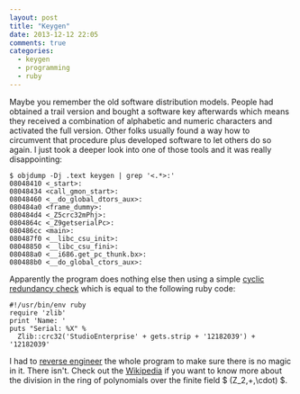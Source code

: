 ```yaml
---
layout: post
title: "Keygen"
date: 2013-12-12 22:05
comments: true
categories:
  - keygen
  - programming
  - ruby
---
```

Maybe you remember the old software distribution models. People had
obtained a trail version and bought a software key afterwards which
means they received a combination of alphabetic and numeric characters
and activated the full version. Other folks usually found a way how to
circumvent that procedure plus developed software to let others do so
again. I just took a deeper look into one of those tools and it was
really disappointing:

    $ objdump -Dj .text keygen | grep '<.*>:'
    08048410 <_start>:
    08048434 <call_gmon_start>:
    08048460 <__do_global_dtors_aux>:
    080484a0 <frame_dummy>:
    080484d4 <_Z5crc32mPhj>:
    0804864c <_Z9getserialPc>:
    080486cc <main>:
    080487f0 <__libc_csu_init>:
    08048850 <__libc_csu_fini>:
    080488a0 <__i686.get_pc_thunk.bx>:
    080488b0 <__do_global_ctors_aux>:

Apparently the program does nothing else then
using a simple [cyclic redundancy check][wiki] which is equal to the
following ruby code:

    #!/usr/bin/env ruby
    require 'zlib'
    print 'Name: '
    puts "Serial: %X" %
      Zlib::crc32('StudioEnterprise' + gets.strip + '12182039') + '12182039'

I had to [reverse engineer][source] the whole program to make sure
there is no magic in it. There isn't. Check out the [Wikipedia][math]
if you want to know more about the division in the ring of polynomials
over the finite field $ (Z_2,+,\cdot) $.

[wiki]: https://en.wikipedia.org/wiki/Crc32
[source]: https://gist.github.com/elektret/7887702
[math]: https://en.wikipedia.org/wiki/Mathematics_of_cyclic_redundancy_checks
